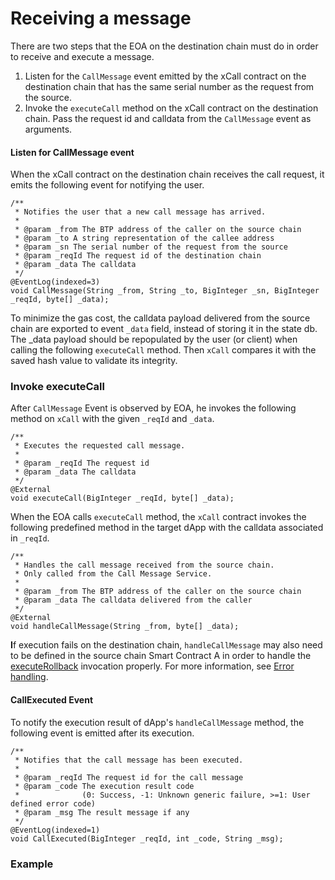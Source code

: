 # Receiving a message

There are two steps that the EOA on the destination chain must do in order to receive and execute a message.

1. Listen for the `CallMessage` event emitted by the xCall contract on the destination chain that has the same serial number as the request from the source.
2. Invoke the `executeCall` method on the xCall contract on the destination chain. Pass the request id and calldata from the `CallMessage` event as arguments.

#### Listen for CallMessage event

When the xCall contract on the destination chain receives the call request, it emits the following event for notifying the user.

```
/**
 * Notifies the user that a new call message has arrived.
 *
 * @param _from The BTP address of the caller on the source chain
 * @param _to A string representation of the callee address
 * @param _sn The serial number of the request from the source
 * @param _reqId The request id of the destination chain
 * @param _data The calldata
 */
@EventLog(indexed=3)
void CallMessage(String _from, String _to, BigInteger _sn, BigInteger _reqId, byte[] _data);
```

To minimize the gas cost, the calldata payload delivered from the source chain are exported to event `_data` field, instead of storing it in the state db. The \_data payload should be repopulated by the user (or client) when calling the following `executeCall` method. Then `xCall` compares it with the saved hash value to validate its integrity.

### Invoke executeCall

After `CallMessage` Event is observed by EOA, he invokes the following method on `xCall` with the given `_reqId` and `_data`.

```
/**
 * Executes the requested call message.
 *
 * @param _reqId The request id
 * @param _data The calldata
 */
@External
void executeCall(BigInteger _reqId, byte[] _data);
```

When the EOA calls `executeCall` method, the `xCall` contract invokes the following predefined method in the target dApp with the calldata associated in `_reqId`.

```
/**
 * Handles the call message received from the source chain.
 * Only called from the Call Message Service.
 *
 * @param _from The BTP address of the caller on the source chain
 * @param _data The calldata delivered from the caller
 */
@External
void handleCallMessage(String _from, byte[] _data);
```

**I**f execution fails on the destination chain, `handleCallMessage` may also need to be defined in the source chain Smart Contract A in order to handle the [executeRollback](https://github.com/icon-project/IIPs/blob/master/IIPS/iip-52.md#executerollback) invocation properly. For more information, see [Error handling](error-handling.md).

#### CallExecuted Event

To notify the execution result of dApp's `handleCallMessage` method, the following event is emitted after its execution.

```
/**
 * Notifies that the call message has been executed.
 *
 * @param _reqId The request id for the call message
 * @param _code The execution result code
 *              (0: Success, -1: Unknown generic failure, >=1: User defined error code)
 * @param _msg The result message if any
 */
@EventLog(indexed=1)
void CallExecuted(BigInteger _reqId, int _code, String _msg);
```

### Example

